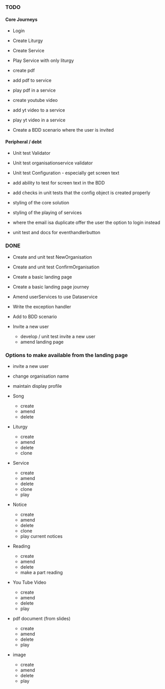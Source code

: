 
### TODO

#### Core Journeys


    
- Login



- Create Liturgy
- Create Service
- Play Service with only liturgy

- create pdf
- add pdf to service
- play pdf in a service

- create youtube video
- add yt video to a service
- play yt video in a service

- Create a BDD scenario where the user is invited

#### Peripheral / debt

- Unit test Validator
- Unit test organisationservice validator
- Unit test Configuration - especially get screen text
- add ability to test for screen text in the BDD
- add checks in unit tests that the config object is created properly
- styling of the core solution
- styling of the playing of services 
- where the email isa duplicate offer the user the option to login instead

- unit test and docs for eventhandlerbutton


 ### DONE


- Create and unit test NewOrganisation
- Create and unit test ConfirmOrganisation
- Create a basic landing page
- Create a basic landing page journey

- Amend userServices to use Dataservice

- Write the exception handler
- Add to BDD scenario

- Invite a new user
  - develop / unit test invite a new user
  - amend landing page

### Options to make available from the landing page

- invite a new user
- change organisation name
- maintain display profile

- Song
    - create 
    - amend 
    - delete

- Liturgy
    - create
    - amend
    - delete
    - clone
    
- Service
    - create
    - amend
    - delete
    - clone
    - play
    
- Notice
    - create
    - amend
    - delete
    - clone
    - play current notices
   
- Reading
    - create
    - amend
    - delete
    - make a part reading
    
- You Tube Video
    - create
    - amend
    - delete
    - play
    
- pdf document (from slides)
    - create
    - amend 
    - delete
    - play
    
- image
    - create
    - amend
    - delete
    - play